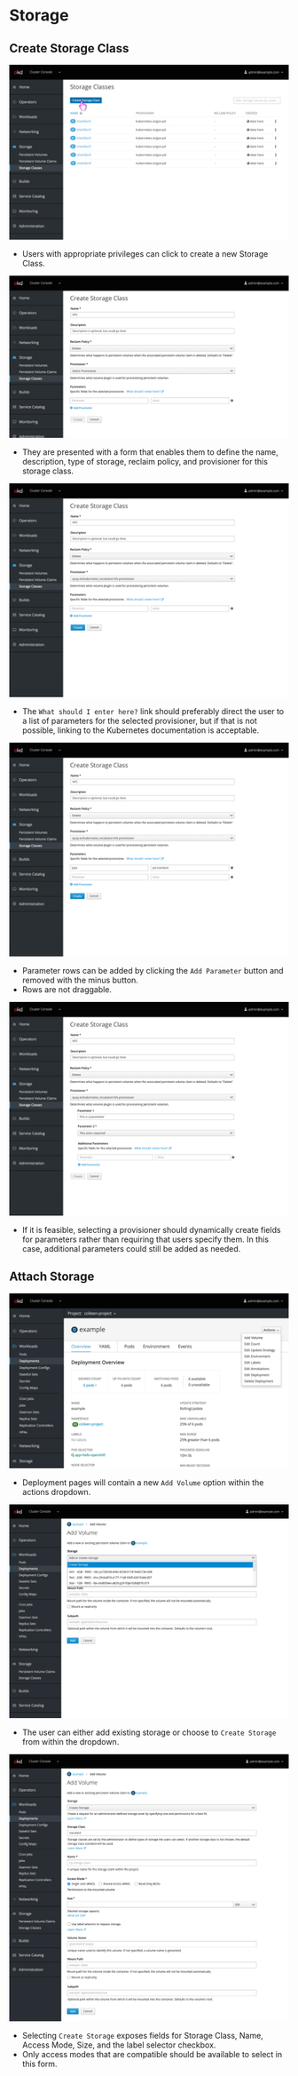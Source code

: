 # Storage

## Create Storage Class

![Storage class page with create button](img/create-storage-class.png)
- Users with appropriate privileges can click to create a new Storage Class.

![create storage class form](img/storage-class-form.png)
- They are presented with a form that enables them to define the name, description, type of storage, reclaim policy, and provisioner for this storage class.

![create storage class form](img/storage-class-parameters.png)
- The `What should I enter here?` link should preferably direct the user to a list of parameters for the selected provisioner, but if that is not possible, linking to the Kubernetes documentation is acceptable.

![create storage class form](img/storage-class-parameters-2.png)
- Parameter rows can be added by clicking the `Add Parameter` button and removed with the minus button.
- Rows are not draggable.

![dynamic parameter fields](img/storage-class-generated-fields.png)
- If it is feasible, selecting a provisioner should dynamically create fields for parameters rather than requiring that users specify them. In this case, additional parameters could still be added as needed.

## Attach Storage

![deployment detail page with add storage item](img/add-storage.png)
-  Deployment pages will contain a new `Add Volume` option within the actions dropdown.

![form for adding storage](img/add-storage-create.png)
- The user can either add existing storage or choose to `Create Storage` from within the dropdown.

![form for adding and creating storage](img/create-storage-form.png)
- Selecting `Create Storage` exposes fields for Storage Class, Name, Access Mode, Size, and the label selector checkbox.
- Only access modes that are compatible should be available to select in this form.

